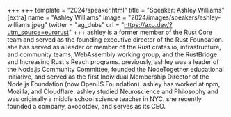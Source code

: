 +++
+++
template = "2024/speaker.html"
title = "Speaker: Ashley Williams"
[extra]
  name = "Ashley Williams"
  image = "2024/images/speakers/ashley-williams.jpeg"
  twitter = "ag_dubs"
  url = "https://axo.dev/?utm_source=eurorust"
+++
ashley is a former member of the Rust Core team and served as the founding executive director of the Rust Foundation. she has served as a leader or member of the Rust crates.io, infrastructure, and community teams, WebAssembly working group, and the RustBridge and Increasing Rust's Reach programs. previously, ashley was a leader of the Node.js Community Committee, founded the NodeTogether educational initiative, and served as the first Individual Membership Director of the Node.js Foundation (now OpenJS Foundation). ashley has worked at npm, Mozilla, and Cloudflare. ashley studied Neuroscience and Philosophy and was originally a middle school science teacher in NYC. she recently founded a company, axodotdev, and serves as its CEO.